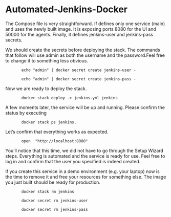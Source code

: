 # Automated-Jenkins-Docker

The Compose file is very straightforward. If defines only one service (main) and uses the newly built image. It is exposing ports 8080 for the UI and 50000 for the agents. Finally, it defines jenkins-user and jenkins-pass secrets.

We should create the secrets before deploying the stack. The commands that follow will use admin as both the username and the password.Feel free to change it to something less obvious.

           echo "admin" | docker secret create jenkins-user -
 
           echo "admin" | docker secret create jenkins-pass -

Now we are ready to deploy the stack.


           docker stack deploy -c jenkins.yml jenkins

A few moments later, the service will be up and running. Please confirm the status by executing 
           
           docker stack ps jenkins.

Let’s confirm that everything works as expected.

           open  "http://localhost:8080"

You’ll notice that this time, we did not have to go through the Setup Wizard steps. Everything is automated and the service is ready for use. Feel free to log in and confirm that the user you specified is indeed created.

If you create this service in a demo environment (e.g. your laptop) now is the time to remove it and free your resources for something else. The image you just built should be ready for production.

           docker stack rm jenkins
 
           docker secret rm jenkins-user
 
           docker secret rm jenkins-pass
